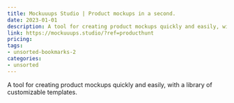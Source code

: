 ```yaml
---
title: Mockuuups Studio | Product mockups in a second.
date: 2023-01-01
description: A tool for creating product mockups quickly and easily, with a library of customizable templates.
link: https://mockuuups.studio/?ref=producthunt
pricing: 
tags: 
- unsorted-bookmarks-2 
categories: 
- unsorted 
---
```


A tool for creating product mockups quickly and easily, with a library of customizable templates.